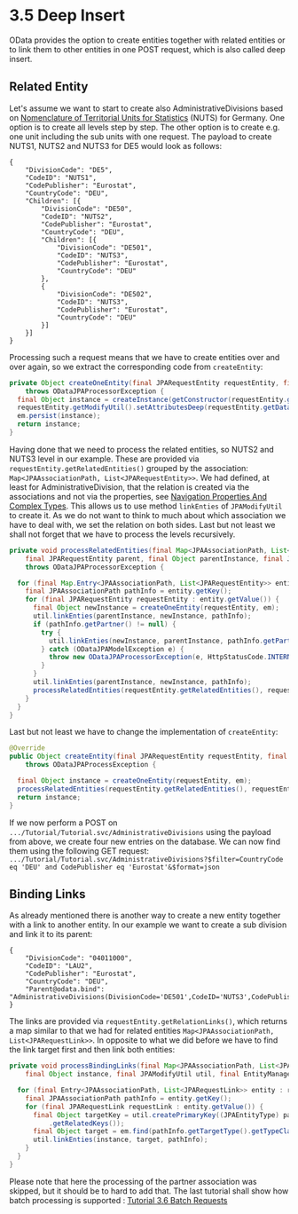 # 3.5 Deep Insert

OData provides the option to create entities together with related entities or to link them to other entities in one POST request, which is also called deep insert.
## Related Entity
Let's assume we want to start to create also AdministrativeDivisions based on [Nomenclature of Territorial Units for Statistics](https://en.wikipedia.org/wiki/Nomenclature_of_Territorial_Units_for_Statistics) (NUTS) for Germany. One option is to create all levels step by step. The other option is to create e.g. one unit including the sub units with one request. The payload to create NUTS1, NUTS2 and NUTS3 for DE5 would look as follows:

```
{
	"DivisionCode": "DE5",
	"CodeID": "NUTS1",
	"CodePublisher": "Eurostat",
	"CountryCode": "DEU",
	"Children": [{
		"DivisionCode": "DE50",
		"CodeID": "NUTS2",
		"CodePublisher": "Eurostat",
		"CountryCode": "DEU",
		"Children": [{
			"DivisionCode": "DE501",
			"CodeID": "NUTS3",
			"CodePublisher": "Eurostat",
			"CountryCode": "DEU"
		},
		{
			"DivisionCode": "DE502",
			"CodeID": "NUTS3",
			"CodePublisher": "Eurostat",
			"CountryCode": "DEU"
		}]
	}]
}
```
Processing such a request means that we have to create entities over and over again, so we extract the corresponding code from `createEntity`:

```Java
private Object createOneEntity(final JPARequestEntity requestEntity, final EntityManager em)
    throws ODataJPAProcessorException {
  final Object instance = createInstance(getConstructor(requestEntity.getEntityType()));
  requestEntity.getModifyUtil().setAttributesDeep(requestEntity.getData(), instance);
  em.persist(instance);
  return instance;
}
```

Having done that we need to process the related entities, so NUTS2 and NUTS3 level in our example. These are provided via `requestEntity.getRelatedEntities()` grouped by the association: `Map<JPAAssociationPath, List<JPARequestEntity>>`. We had defined, at least for AdministrativeDivision, that the relation is created via the associations and not via the properties, see [Navigation Properties And Complex Types](1-6-NavigationAndComplexTypes.md). This allows us to use method `linkEnties` of `JPAModifyUtil` to create it. As we do not want to think to much about which association we have to deal with, we set the relation on both sides. Last but not least we shall not forget that we have to process the levels recursively.
```Java
private void processRelatedEntities(final Map<JPAAssociationPath, List<JPARequestEntity>> relatedEntities,
    final JPARequestEntity parent, final Object parentInstance, final JPAModifyUtil util, final EntityManager em)
    throws ODataJPAProcessorException {

  for (final Map.Entry<JPAAssociationPath, List<JPARequestEntity>> entity : relatedEntities.entrySet()) {
    final JPAAssociationPath pathInfo = entity.getKey();
    for (final JPARequestEntity requestEntity : entity.getValue()) {
      final Object newInstance = createOneEntity(requestEntity, em);
      util.linkEnties(parentInstance, newInstance, pathInfo);
      if (pathInfo.getPartner() != null) {
        try {
          util.linkEnties(newInstance, parentInstance, pathInfo.getPartner().getPath());
        } catch (ODataJPAModelException e) {
          throw new ODataJPAProcessorException(e, HttpStatusCode.INTERNAL_SERVER_ERROR);
        }
      }
      util.linkEnties(parentInstance, newInstance, pathInfo);
      processRelatedEntities(requestEntity.getRelatedEntities(), requestEntity, newInstance, util, em);
    }
  }
}
```
Last but not least we have to change the implementation of `createEntity`:
```Java
@Override
public Object createEntity(final JPARequestEntity requestEntity, final EntityManager em)
    throws ODataJPAProcessException {

  final Object instance = createOneEntity(requestEntity, em);
  processRelatedEntities(requestEntity.getRelatedEntities(), requestEntity, instance, em);
  return instance;
}
```
If we now perform a POST on `.../Tutorial/Tutorial.svc/AdministrativeDivisions` using the payload from above, we create four new entries on the database. We can now find them using the following GET request:
`.../Tutorial/Tutorial.svc/AdministrativeDivisions?$filter=CountryCode eq 'DEU' and CodePublisher eq 'Eurostat'&$format=json`
## Binding Links
As already mentioned there is another way to create a new entity together with a link to another entity. In our example we want to create a sub division and link it to its parent:

```
{
	"DivisionCode": "04011000",
	"CodeID": "LAU2",
	"CodePublisher": "Eurostat",
	"CountryCode": "DEU",
	"Parent@odata.bind": "AdministrativeDivisions(DivisionCode='DE501',CodeID='NUTS3',CodePublisher='Eurostat')"
}
```
The links are provided via `requestEntity.getRelationLinks()`, which returns a map similar to that we had for related entities `Map<JPAAssociationPath, List<JPARequestLink>>`. In opposite to what we did before we have to find the link target first and then link both entities:

```Java
private void processBindingLinks(final Map<JPAAssociationPath, List<JPARequestLink>> relationLinks,
    final Object instance, final JPAModifyUtil util, final EntityManager em) throws ODataJPAProcessorException {

  for (final Entry<JPAAssociationPath, List<JPARequestLink>> entity : relationLinks.entrySet()) {
    final JPAAssociationPath pathInfo = entity.getKey();
    for (final JPARequestLink requestLink : entity.getValue()) {
      final Object targetKey = util.createPrimaryKey((JPAEntityType) pathInfo.getTargetType(), requestLink
          .getRelatedKeys());
      final Object target = em.find(pathInfo.getTargetType().getTypeClass(), targetKey);
      util.linkEnties(instance, target, pathInfo);
    }
  }
}
```
Please note that here the processing of the partner association was skipped, but it should be to hard to add that.
The last tutorial shall show how batch processing is supported : [Tutorial 3.6 Batch Requests](3-6-BatchRequests.md)
